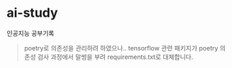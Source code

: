 # ai-study
인공지능 공부기록

> poetry로 의존성을 관리하려 하였으나.. tensorflow 관련 패키지가 poetry 의존성 검사 과정에서 말썽을 부려 requirements.txt로 대체합니다.